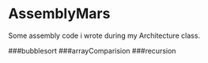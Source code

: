 # AssemblyMars
Some assembly code i wrote during my Architecture class.

###bubblesort
###arrayComparision
###recursion
